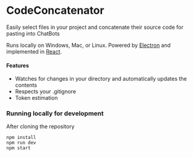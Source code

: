 # CodeConcatenator
Easily select files in your project and concatenate their source code for pasting into ChatBots

Runs locally on Windows, Mac, or Linux. Powered by [Electron](https://www.electronjs.org/) and implemented in [React](https://react.dev/).


#### Features

* Watches for changes in your directory and automatically updates the contents
* Respects your .gitignore
* Token estimation

### Running locally for development

After cloning the repository

```
npm install
npm run dev
npm start
```